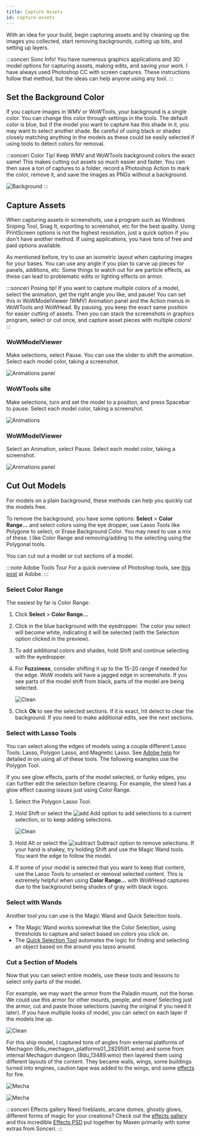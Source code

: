 ```yaml
---
title: Capture Assets
id: capture-assets
---
```


With an idea for your build, begin capturing assets and by cleaning up the images you collected, start removing backgrounds, cutting up bits, and setting up layers.

:::sonceri Sonc Info!
You have numerous graphics applications and 3D model options for capturing assets, making edits, and saving your work. I have always used Photoshop CC with screen captures. These instructions follow that method, but the ideas can help anyone using any tool.
:::

## Set the Background Color

If you capture images in WMV or WoWTools, your background is a single color. You can change this color through settings in the tools. The default color is blue, but if the model you want to capture has this shade in it, you may want to select another shade. Be careful of using black or shades closely matching anything in the models as these could be easily selected if using tools to detect colors for removal.

:::sonceri Color Tip!
Keep WMV and WoWTools background colors the exact same! This makes cutting out assets so much easier and faster. You can then save a ton of captures to a folder, record a Photoshop Action to mark the color, remove it, and save the images as PNGs without a background.

![Background](/img/vehicle/bkgd.jpg)
:::

## Capture Assets

When capturing assets in screenshots, use a program such as Windows Sniping Tool, Snag It, exporting to screenshot, etc for the best quality. Using PrintScreen options is not the highest resolution, just a quick option if you don't have another method. If using applications, you have tons of free and paid options available.

As mentioned before, try to use an isometric layout when capturing images for your bases. You can use any angle if you plan to carve up pieces for panels, additions, etc. Some things to watch out for are particle effects, as these can lead to problematic edits or lighting effects on armor.

:::sonceri Posing tip!
If you want to capture multiple colors of a model, select the animation, get the right angle you like, and pause! You can set this in WoWModelViewer (WMV) Animation panel and the Action menus in WoWTools and WoWHead. By pausing, you keep the exact same position for easier cutting of assets. Then you can stack the screenshots in graphics program, select or cut once, and capture asset pieces with multiple colors! 
:::

### WoWModelViewer

Make selections, select Pause. You can use the slider to shift the animation. Select each model color, taking a screenshot.

![Animations panel](/img/vehicle/animation.jpg)

### WoWTools site

Make selections, turn and set the model to a position, and press Spacebar to pause. Select each model color, taking a screenshot.

![Animations](/img/vehicle/animation-tools.jpg)

### WoWModelViewer

Select an Animation, select Pause. Select each model color, taking a screenshot.

![Animations panel](/img/vehicle/animation-wowhead.jpg)


## Cut Out Models

For models on a plain background, these methods can help you quickly cut the models free.

To remove the background, you have some options: **Select** > **Color Range...** and select colors using the eye dropper, use Lasso Tools like Polygone to select, or Erase Background Color. You may need to use a mix of these. I like Color Range and removing/adding to the selecting using the Polygonal tools.

You can cut out a model or cut sections of a model.

:::note Adobe Tools Tour
For a quick overview of Photoshop tools, see [this post](https://helpx.adobe.com/photoshop/using/tools.html#selection_tools_gallery) at Adobe.
:::

### Select Color Range

The easiest by far is Color Range:

1. Click **Select** > **Color Range...**
1. Click in the blue background with the eyedropper. The color you select will become white, indicating it will be selected (with the Selection option clicked in the preview). 
1. To add additional colors and shades, hold Shift and continue selecting with the eyedropper.
1. For **Fuzziness**, consider shifting it up to the 15-20 range if needed for the edge. WoW models will have a jagged edge in screenshots. If you see parts of the model shift from black, parts of the model are being selected.

    ![Clean](/img/vehicle/clean1.jpg)

1. Click **Ok** to see the selected sections. If it is exact, hit delect to clear the background. If you need to make additional edits, see the next sections.

### Select with Lasso Tools

You can select along the edges of models using a couple different Lasso Tools: Lasso, Polygon Lasso, and Magnetic Lasso. See [Adobe help](https://helpx.adobe.com/photoshop/using/selecting-lasso-tools.html) for detailed in on using all of these tools. The following examples use the Polygon Tool.

If you see glow effects, parts of the model selected, or funky edges, you can further edit the selection before clearing. For example, the steed has a glow effect causing issues just using Color Range. 

1. Select the Polygon Lasso Tool.
1. Hold Shift or select the ![add](/img/vehicle/select-add.jpg) Add option to add selections to a current selection, or to keep adding selections.

    ![Clean](/img/vehicle/clean2.jpg)

1. Hold Alt or select the ![subtract](/img/vehicle/select-sub.jpg) Subtract option to remove selections. If your hand is shakey, try holding Shift and use the Magic Wand tools. You want the edge to follow the model.
1. If some of your model is selected that you want to keep that content, use the Lasso Tools to unselect or removal selected content. This is extremely helpful when using **Color Range...** with WoWHead captures due to the background being shades of gray with black logos.

### Select with Wands

Another tool you can use is the Magic Wand and Quick Selection tools. 

* The Magic Wand works somewhat like the Color Selection, using thresholds to capture and select based on colors you click on.
* The [Quick Selection Tool](https://helpx.adobe.com/photoshop/using/making-quick-selections.html) automates the logic for finding and selecting an object based on the around you lasso around.

### Cut a Section of Models

Now that you can select entire models, use these tools and lessons to select only parts of the model. 

For example, we may want the armor from the Paladin mount, not the horse. We could use this armor for other mounts, people, and more! Selecting just the armor, cut and paste those selections (saving the original if you need it later). If you have multiple looks of model, you can select on each layer if the models line up. 

![Clean](/img/vehicle/clean3.jpg)

For this ship model, I captured tons of angles from external platforms of Mechagon (8du_mechagon_platforms01_2829591.wmo) and some from internal Mechagon dungeon (8du_13489.wmo) then layered them using different layouts of the content. They became walls, wings, some buildings turned into engines, caution tape was added to the wings, and some [effects](https://drive.google.com/drive/u/0/folders/19agWg3BSb-u4ilvRzTMZW5DhOgTa-XwP) for fire.

![Mecha](/img/vehicle/mecha-ship-assets.jpg)


![Mecha](/img/vehicle/mecha-ship.png)

:::sonceri Effects gallery
Need fireblasts, arcane domes, ghostly glows, different forms of magic for your creations? Check out the [effects gallery](https://drive.google.com/drive/u/0/folders/19agWg3BSb-u4ilvRzTMZW5DhOgTa-XwP) and this incredible [Effects PSD](https://drive.google.com/file/d/1q6u-MXOOr9rshs3p0Kquc5oLu58qo2pq/view?usp=sharing) put together by Maxen primarily with some extras from Sonceri.
:::